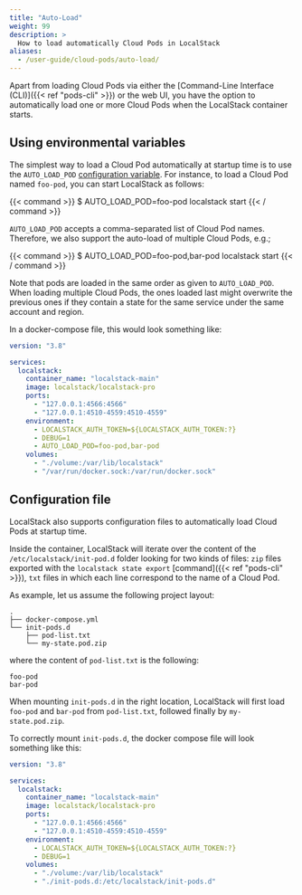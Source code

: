 ```yaml
---
title: "Auto-Load"
weight: 99
description: >
  How to load automatically Cloud Pods in LocalStack
aliases:
  - /user-guide/cloud-pods/auto-load/
---
```


Apart from loading Cloud Pods via either the [Command-Line Interface (CLI)]({{< ref "pods-cli" >}}) or the web UI, you have the option to automatically load one or more Cloud Pods when the LocalStack container starts.

## Using environmental variables

The simplest way to load a Cloud Pod automatically at startup time is to use the `AUTO_LOAD_POD` [configuration variable](https://docs.localstack.cloud/references/configuration/).
For instance, to load a Cloud Pod named `foo-pod`, you can start LocalStack as follows:

{{< command >}}
$ AUTO_LOAD_POD=foo-pod localstack start
{{< / command >}}

`AUTO_LOAD_POD` accepts a comma-separated list of Cloud Pod names. 
Therefore, we also support the auto-load of multiple Cloud Pods, e.g.;

{{< command >}}
$ AUTO_LOAD_POD=foo-pod,bar-pod localstack start
{{< / command >}}

Note that pods are loaded in the same order as given to `AUTO_LOAD_POD`.
When loading multiple Cloud Pods, the ones loaded last might overwrite the previous ones if they contain a state for the same service under the same account and region.

In a docker-compose file, this would look something like:
```yaml
version: "3.8"

services:
  localstack:
    container_name: "localstack-main"
    image: localstack/localstack-pro
    ports:
      - "127.0.0.1:4566:4566"
      - "127.0.0.1:4510-4559:4510-4559"
    environment:
      - LOCALSTACK_AUTH_TOKEN=${LOCALSTACK_AUTH_TOKEN:?}
      - DEBUG=1
      - AUTO_LOAD_POD=foo-pod,bar-pod
    volumes:
      - "./volume:/var/lib/localstack"
      - "/var/run/docker.sock:/var/run/docker.sock"
```

## Configuration file

LocalStack also supports configuration files to automatically load Cloud Pods at startup time.

Inside the container, LocalStack will iterate over the content of the `/etc/localstack/init-pod.d` folder looking for two kinds of files: 
`zip` files exported with the `localstack state export` [command]({{< ref "pods-cli" >}}), 
`txt` files in which each line correspond to the name of a Cloud Pod.

As example, let us assume the following project layout:

```console
.
├── docker-compose.yml
└── init-pods.d
    ├── pod-list.txt
    └── my-state.pod.zip
```

where the content of `pod-list.txt` is the following:

```text
foo-pod
bar-pod
```

When mounting `init-pods.d` in the right location, LocalStack will first load `foo-pod` and `bar-pod` from `pod-list.txt`, followed finally by `my-state.pod.zip`.

To correctly mount `init-pods.d`, the docker compose file will look something like this:

```yaml
version: "3.8"

services:
  localstack:
    container_name: "localstack-main"
    image: localstack/localstack-pro
    ports:
      - "127.0.0.1:4566:4566"
      - "127.0.0.1:4510-4559:4510-4559"
    environment:
      - LOCALSTACK_AUTH_TOKEN=${LOCALSTACK_AUTH_TOKEN:?}
      - DEBUG=1
    volumes:
      - "./volume:/var/lib/localstack"
      - "./init-pods.d:/etc/localstack/init-pods.d"
```